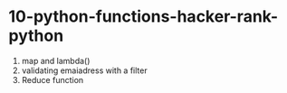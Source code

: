 # 10-python-functions-hacker-rank-python

1) map and lambda()
2) validating emaiadress with a filter
3) Reduce function
